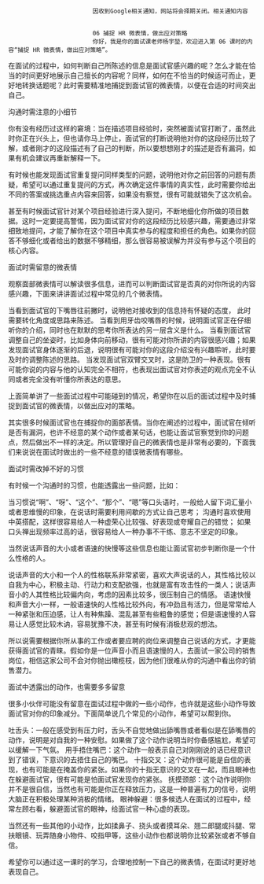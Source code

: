 
                            
                            因收到Google相关通知，网站将会择期关闭。相关通知内容
                            
                            
                            06 捕捉 HR 微表情，做出应对策略
                            你好，我是你的面试课老师杨宇堃，欢迎进入第 06 课时的内容“捕捉 HR 微表情，做出应对策略”。

在面试的过程中，如何判断自己所陈述的信息是面试官感兴趣的呢？怎么才能在恰当的时间更好地展示自己擅长的内容呢？同样，如何在不恰当的时候适可而止，更好地转换话题呢？此时需要精准地捕捉到面试官的微表情，以便在合适的时间突出自己。

沟通时需注意的小细节

你有没有经历过这样的窘境：当在描述项目经验时，突然被面试官打断了，虽然此时你正在兴头上，但也请你马上停止，面试官的打断说明他对你的这段经历比较了解，或者刚才的这段描述有了自己的判断，所以要想想刚才的描述是否有漏洞，如果有机会建议再重新解释一下。


有时候也能发现面试官重复提问同样类型的问题，说明他对你之前回答的问题有质疑，希望可以通过重复提问的方式，再次确定这件事情的真实性，此时需要你给出不同的答案或挑选重点内容来回答，如果没有察觉，很有可能就错失了这次机会。


甚至有时候面试官针对某个项目经验进行深入提问，不断地细化你所做的项目数据。这时一定要提高警惕，因为面试官对你的这段经历比较感兴趣，需要通过非常细致地提问，才能了解你在这个项目中真实参与的程度和担任的角色。如果你的回答不够细化或者给出的数据不够精细，那么很容易被误解为并没有参与这个项目的核心内容。



面试时需留意的微表情

观察面部微表情可以解读很多信息，进而可以判断面试官是否真的对你所说的内容感兴趣，下面来讲讲面试过程中常见的几个微表情。


当看到面试官的下嘴唇往前撇时，说明他对接收到的信息持有怀疑的态度， 此时需要转化角度或思路来陈述。
当看到用牙齿咬嘴唇的时候，说明面试官正在仔细听你的介绍，同时也在默默的思考你所表达的另一层含义是什么。
当看到面试官调整自己的坐姿时，比如身体向前移动，很有可能对你所讲的内容很感兴趣；如果发现面试官身体逐渐的后退，说明很有可能对你的这段介绍没有兴趣聆听，此时要及时的调整陈述的思路。
当发现面试官双臂交叉时，这是防卫的一种表现。很有可能你说的内容与他的认知完全不相符，也表现出面试官对你表述的观点完全不认同或者完全没有听懂你所表达的意思。



上面简单讲了一些面试过程中可能碰到的情况，希望你在以后的面试过程中及时捕捉到面试官的微表情，以做出应对的策略。


其实很多时候面试官也在捕捉你的面部表情。当你在阐述的过程中，面试官在倾听是否有漏洞，也许不经意的某个动作或者某句话，也能让面试官察觉到你的问题点，然后做出不一样的决定。所以管理好自己的微表情也是非常有必要的，下面我们来说说在面试时做出的一些不经意的错误微表情有哪些。

面试时需改掉不好的习惯

有时候一个沟通时的习惯，也能透露出一些问题，比如：


当习惯说“啊”、“呀”、“这个”、“那个”、“嗯”等口头语时，一般给人留下词汇量小或者思维慢的印象，在说话时需要利用间歇的方式让自己思考；
沟通时喜欢使用中英搭配，这样很容易给人一种虚荣心比较强、好表现或夸耀自己的错觉；
如果口头禅出现频率过高的话，很容易给人一种办事不干练、意志不坚定的印象。


当然说话声音的大小或者语速的快慢等这些信息也能让面试官初步判断你是一个什么性格的人。


说话声音的大小和一个人的性格联系非常紧密，喜欢大声说话的人，其性格比较以自我为中心，积极主动、行动力和支配欲强，也就是富有攻击性的一类人；说话声音小的人其性格比较偏内向，考虑的因素比较多，很压制自己的情感。
语速快慢和声音大小一样，一般语速快的人性格比较外向，有冲劲且有活力，但是常常给人一种紧张和压迫感，让人有种焦躁、混乱甚至有些粗鲁的感觉；但是语速慢的人容易让人感觉比较木讷，容易犹豫不决，甚至有时候有消极悲观的想法。


所以说需要根据你所从事的工作或者要应聘的岗位来调整自己说话的方式，才更能获得面试官的青睐。假如你是一位声音小而且语速慢的人，去面试一家公司的销售岗位，相信这家公司不会对你抛出橄榄枝，因为他们很难从你的沟通中看出你的销售潜力。

面试中透露出的动作，也需要多多留意

很多小伙伴可能没有留意在面试过程中做的一些小动作，也许就是这些小动作导致面试官对你的印象减分。下面简单说几个常见的小动作，希望可以帮到你。


吐舌头：一般在感受到有压力时，舌头不自觉地做出舔嘴唇或者看似是在舔嘴唇的动作，说明是对自我的一种安慰。如果做了这个动作说明当时你备感尴尬，希望可以缓解一下气氛。
用手捂住嘴巴：这个动作一般表示自己对刚刚说的话已经意识到了错误，下意识的去捂住自己的嘴巴。
十指交叉：这个动作很可能是自信的表现，也有可能是在掩盖你的紧张。如果你的十指无意识的交叉在一起，而且眼神也在躲避面试官，很有可能是怕面试官发现你的紧张。
抚摸颈部：这个动作说明你并不是很自信，当然也有可能是你正在释放压力，这是一种普遍有力的信号，说明大脑正在积极处理某种消极的情绪。
眼神躲避：很多候选人在面试的过程中，经常左顾右看，躲避面试官的眼神，给面试官一种心虚的表现。


当然还有一些其他的小动作，比如揉鼻子、挠头或者摸耳朵、翘二郎腿或抖腿、常扶眼镜、玩弄随身小物件、咬指甲等，这些小动作也都说明你比较紧张或者不够自信。

希望你可以通过这一课时的学习，合理地控制一下自己的微表情，在面试时更好地表现自己。

                        
                        
                            